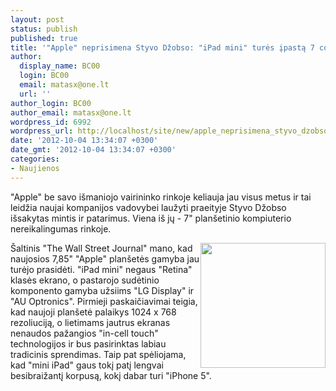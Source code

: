 ```yaml
---
layout: post
status: publish
published: true
title: '"Apple" neprisimena Styvo Džobso: "iPad mini" turės įpastą 7 colių ekraną'
author:
  display_name: BC00
  login: BC00
  email: matasx@one.lt
  url: ''
author_login: BC00
author_email: matasx@one.lt
wordpress_id: 6992
wordpress_url: http://localhost/site/new/apple_neprisimena_styvo_dzobso_planuose_7_coliu_plansete/
date: '2012-10-04 13:34:07 +0300'
date_gmt: '2012-10-04 13:34:07 +0300'
categories:
- Naujienos
---
```

<p>
	&quot;Apple&quot; be savo i&scaron;maniojo vairininko rinkoje keliauja jau visus metus ir tai leidžia naujai kompanijos vadovybei laužyti praeityje Styvo Džobso i&scaron;sakytas mintis ir patarimus. Viena i&scaron; jų - 7&quot; plan&scaron;etinio kompiuterio nereikalingumas rinkoje.</p>
<p>
	<img alt="" src="http://technews.lt/userfiles/appleipad.jpg" style="width: 200px; height: 200px; float: right;" />&Scaron;altinis &quot;The Wall Street Journal&quot; mano, kad naujosios 7,85&quot; &quot;Apple&quot; plan&scaron;etės gamyba jau turėjo prasidėti. &quot;iPad mini&quot; negaus &quot;Retina&quot; klasės ekrano, o pastarojo sudėtinio komponento gamyba užsiims &quot;LG Display&quot; ir&nbsp; &quot;AU Optronics&quot;. Pirmieji paskaičiavimai teigia, kad naujoji plan&scaron;etė palaikys 1024 x 768 rezoliuciją, o lietimams jautrus ekranas nenaudos pažangios &quot;in-cell touch&quot; technologijos ir bus pasirinktas labiau tradicinis sprendimas. Taip pat spėliojama, kad &quot;mini iPad&quot; gaus tokį patį lengvai besibraižantį korpusą, kokį dabar turi &quot;iPhone 5&quot;.</p>
